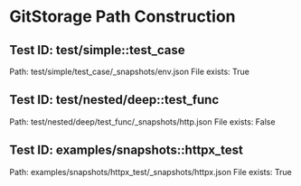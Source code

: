 # GitStorage Path Construction


## Test ID: test/simple::test_case

Path: test/simple/test_case/_snapshots/env.json
File exists: True

## Test ID: test/nested/deep::test_func

Path: test/nested/deep/test_func/_snapshots/http.json
File exists: False

## Test ID: examples/snapshots::httpx_test

Path: examples/snapshots/httpx_test/_snapshots/httpx.json
File exists: True
